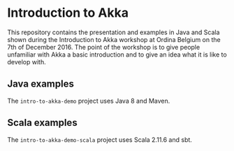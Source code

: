 # Introduction to Akka
This repository contains the presentation and examples in Java and Scala shown during the Introduction to Akka workshop at Ordina Belgium on the 7th of December 2016. The point of the workshop is to give people unfamiliar with Akka a basic introduction and to give an idea what it is like to develop with.

## Java examples
The `intro-to-akka-demo` project uses Java 8 and Maven.

## Scala examples
The `intro-to-akka-demo-scala` project uses Scala 2.11.6 and sbt.